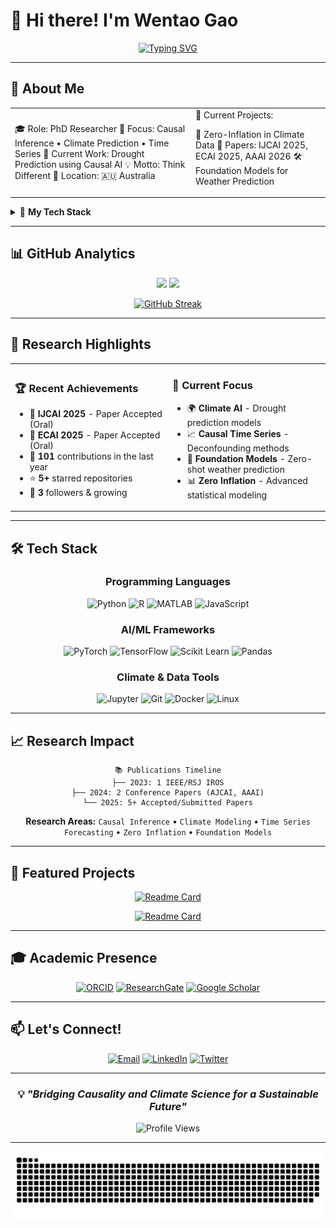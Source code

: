 # 👋 Hi there! I'm Wentao Gao

<div align="center">

[![Typing SVG](https://readme-typing-svg.herokuapp.com?font=Fira+Code&size=24&duration=3000&pause=1000&color=2196F3&center=true&vCenter=true&width=600&lines=PhD+Researcher+in+Causal+AI;Climate+Prediction+%7C+Time+Series+%7C+Causality;Building+the+Future+of+Weather+Forecasting;Think+Different%2C+Code+Smarter)](https://git.io/typing-svg)

</div>

---

## 🚀 About Me


<table>
<tr>
<td>
🎓 Role: PhD Researcher
🔬 Focus: Causal Inference • Climate Prediction • Time Series
💼 Current Work: Drought Prediction using Causal AI
💡 Motto: Think Different
📍 Location: 🇦🇺 Australia
</td>
<td>
🔄 Current Projects:

🔬 Zero-Inflation in Climate Data
📝 Papers: IJCAI 2025, ECAI 2025, AAAI 2026
🛠️ Foundation Models for Weather Prediction

</td>
</tr>
</table>
<details>
<summary>🔧 <b>My Tech Stack</b></summary>
yamlLanguages: [Python, R, MATLAB, JavaScript]
ML_Frameworks: [PyTorch, TensorFlow, Scikit-learn, Pandas]
Causal_Tools: [DoWhy, CausalML, Tigramite, gCastle]
Climate_Tools: [Xarray, CDO, NetCDF4, NCEP-NCAR]
Specialties: [Time Series, Causal Inference, Zero Inflation, Foundation Models]
</details>

---

## 📊 GitHub Analytics

<div align="center">

<img height="180em" src="https://github-readme-stats.vercel.app/api?username=Wentao-Gao&show_icons=true&theme=github_dark&include_all_commits=true&count_private=true&hide_border=true&bg_color=0D1117&title_color=58A6FF&icon_color=1F6FEB&text_color=C9D1D9"/>

<img height="180em" src="https://github-readme-stats.vercel.app/api/top-langs/?username=Wentao-Gao&layout=compact&theme=github_dark&hide_border=true&bg_color=0D1117&title_color=58A6FF&text_color=C9D1D9"/>

</div>

<div align="center">

[![GitHub Streak](https://streak-stats.demolab.com?user=Wentao-Gao&theme=github-dark-blue&hide_border=true&background=0D1117)](https://git.io/streak-stats)

</div>

---

## 🎯 Research Highlights

<table>
<tr>
<td width="50%">

### 🏆 Recent Achievements
- 🎉 **IJCAI 2025** - Paper Accepted (Oral)
- 🎉 **ECAI 2025** - Paper Accepted (Oral)
- 📝 **101** contributions in the last year
- ⭐ **5+** starred repositories
- 👥 **3** followers & growing

</td>
<td width="50%">

### 🔬 Current Focus
- 🌍 **Climate AI** - Drought prediction models
- 📈 **Causal Time Series** - Deconfounding methods
- 🤖 **Foundation Models** - Zero-shot weather prediction
- 📊 **Zero Inflation** - Advanced statistical modeling

</td>
</tr>
</table>

---

## 🛠️ Tech Stack

<div align="center">

### Programming Languages
![Python](https://img.shields.io/badge/Python-3776AB?style=for-the-badge&logo=python&logoColor=white)
![R](https://img.shields.io/badge/R-276DC3?style=for-the-badge&logo=r&logoColor=white)
![MATLAB](https://img.shields.io/badge/MATLAB-0076A8?style=for-the-badge&logo=mathworks&logoColor=white)
![JavaScript](https://img.shields.io/badge/JavaScript-F7DF1E?style=for-the-badge&logo=javascript&logoColor=black)

### AI/ML Frameworks
![PyTorch](https://img.shields.io/badge/PyTorch-EE4C2C?style=for-the-badge&logo=pytorch&logoColor=white)
![TensorFlow](https://img.shields.io/badge/TensorFlow-FF6F00?style=for-the-badge&logo=tensorflow&logoColor=white)
![Scikit Learn](https://img.shields.io/badge/scikit_learn-F7931E?style=for-the-badge&logo=scikit-learn&logoColor=white)
![Pandas](https://img.shields.io/badge/Pandas-2C2D72?style=for-the-badge&logo=pandas&logoColor=white)

### Climate & Data Tools
![Jupyter](https://img.shields.io/badge/Jupyter-F37626?style=for-the-badge&logo=jupyter&logoColor=white)
![Git](https://img.shields.io/badge/Git-F05032?style=for-the-badge&logo=git&logoColor=white)
![Docker](https://img.shields.io/badge/Docker-2496ED?style=for-the-badge&logo=docker&logoColor=white)
![Linux](https://img.shields.io/badge/Linux-FCC624?style=for-the-badge&logo=linux&logoColor=black)

</div>

---

## 📈 Research Impact

<div align="center">

```
📚 Publications Timeline
├── 2023: 1 IEEE/RSJ IROS
├── 2024: 2 Conference Papers (AJCAI, AAAI)
└── 2025: 5+ Accepted/Submitted Papers
```

**Research Areas:**
`Causal Inference` • `Climate Modeling` • `Time Series Forecasting` • `Zero Inflation` • `Foundation Models`

</div>

---

## 🌟 Featured Projects

<div align="center">

[![Readme Card](https://github-readme-stats.vercel.app/api/pin/?username=Wentao-Gao&repo=Climate-Change-in-Data-Science&theme=github_dark&hide_border=true&bg_color=0D1117)](https://github.com/Wentao-Gao/Climate-Change-in-Data-Science)

[![Readme Card](https://github-readme-stats.vercel.app/api/pin/?username=Wentao-Gao&repo=Zero_inflation_data_simulation&theme=github_dark&hide_border=true&bg_color=0D1117)](https://github.com/Wentao-Gao/Zero_inflation_data_simulation)

</div>

---

## 🎓 Academic Presence

<div align="center">

[![ORCID](https://img.shields.io/badge/ORCID-0000--0009--0009--8945--2946-A6CE39?style=for-the-badge&logo=orcid&logoColor=white)](https://orcid.org/0009-0009-8945-2946)
[![ResearchGate](https://img.shields.io/badge/ResearchGate-00CCBB?style=for-the-badge&logo=researchgate&logoColor=white)](https://www.researchgate.net/profile/Wentao-Gao)
[![Google Scholar](https://img.shields.io/badge/Google%20Scholar-4285F4?style=for-the-badge&logo=google-scholar&logoColor=white)](#)

</div>

---

## 📫 Let's Connect!

<div align="center">

[![Email](https://img.shields.io/badge/Email-wentao.gao%40research.edu-D14836?style=for-the-badge&logo=gmail&logoColor=white)](mailto:wentao.gao@research.edu)
[![LinkedIn](https://img.shields.io/badge/LinkedIn-Connect-0077B5?style=for-the-badge&logo=linkedin&logoColor=white)](#)
[![Twitter](https://img.shields.io/badge/Twitter-Follow-1DA1F2?style=for-the-badge&logo=twitter&logoColor=white)](#)

</div>

---

<div align="center">

### 💡 *"Bridging Causality and Climate Science for a Sustainable Future"*

![Profile Views](https://komarev.com/ghpvc/?username=Wentao-Gao&color=blueviolet&style=for-the-badge)

</div>

---

<div align="center">
<img src="https://raw.githubusercontent.com/Platane/snk/output/github-contribution-grid-snake.svg" alt="Snake animation" />
</div>
